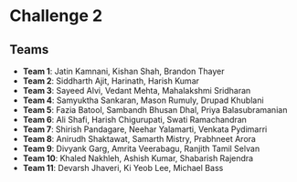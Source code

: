 # Challenge 2

## Teams

* __Team 1__: Jatin Kamnani, Kishan Shah, Brandon Thayer
* __Team 2__: Siddharth Ajit, Harinath, Harish Kumar
* __Team 3__: Sayeed Alvi, Vedant Mehta, Mahalakshmi Sridharan
* __Team 4__: Samyuktha Sankaran, Mason Rumuly, Drupad Khublani
* __Team 5__: Fazia Batool, Sambandh Bhusan Dhal, Priya Balasubramanian
* __Team 6__: Ali Shafi, Harish Chigurupati, Swati Ramachandran
* __Team 7__: Shirish Pandagare, Neehar Yalamarti, Venkata Pydimarri
* __Team 8__: Anirudh Shaktawat, Samarth Mistry, Prabhneet Arora
* __Team 9__: Divyank Garg, Amrita Veerabagu, Ranjith Tamil Selvan
* __Team 10__: Khaled Nakhleh, Ashish Kumar, Shabarish Rajendra
* __Team 11__: Devarsh Jhaveri, Ki Yeob Lee, Michael Bass
